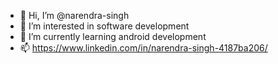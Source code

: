 - 👋 Hi, I’m @narendra-singh
- 👀 I’m interested in software development
- 🌱 I’m currently learning android development
- 📫 https://www.linkedin.com/in/narendra-singh-4187ba206/

<!---
narendra-singh29/narendra-singh29 is a ✨ special ✨ repository because its `README.md` (this file) appears on your GitHub profile.
You can click the Preview link to take a look at your changes.
--->
